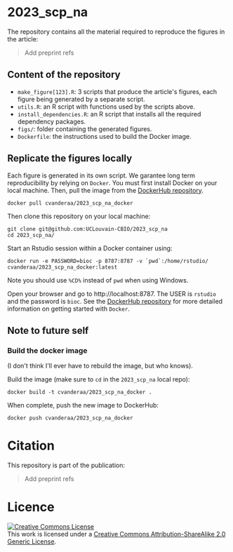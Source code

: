 # 2023_scp_na

The repository contains all the material required to reproduce the 
figures in the article:

>Add preprint refs

## Content of the repository

- `make_figure[123].R`: 3 scripts that produce the article's figures, 
  each figure being generated by a separate script.
- `utils.R`: an R script with functions used by the scripts above.
- `install_dependencies.R`: an R script that installs all the required
  dependency packages. 
- `figs/`: folder containing the generated figures. 
- `Dockerfile`: the instructions used to build the Docker image. 

## Replicate the figures locally

Each figure is generated in its own script. We garantee long term 
reproducibility by relying on `Docker`. You must first install 
Docker on your local machine. Then, pull the image from the
[DockerHub
repository](https://hub.docker.com/repository/docker/cvanderaa/2023_scp_na_docker).

```
docker pull cvanderaa/2023_scp_na_docker
```

Then clone this repository on your local machine:

```
git clone git@github.com:UCLouvain-CBIO/2023_scp_na
cd 2023_scp_na/
```

Start an Rstudio session within a Docker container using:

```
docker run -e PASSWORD=bioc -p 8787:8787 -v `pwd`:/home/rstudio/ cvanderaa/2023_scp_na_docker:latest
```

Note you should use `%CD%` instead of `pwd` when using Windows. 

Open your browser and go to http://localhost:8787. The USER is
`rstudio` and the password is `bioc`. See the [DockerHub
repository](https://hub.docker.com/repository/docker/cvanderaa/2023_scp_na_docker)
for more detailed information on getting started with `Docker`.

## Note to future self

### Build the docker image

(I don't think I'll ever have to rebuild the image, but who knows). 

Build the image (make sure to `cd` in the `2023_scp_na` local repo):

```
docker build -t cvanderaa/2023_scp_na_docker .
```

When complete, push the new image to DockerHub:

```
docker push cvanderaa/2023_scp_na_docker
```

# Citation

This repository is part of the publication:

>Add preprint refs

# Licence

<a rel="license"
href="http://creativecommons.org/licenses/by-sa/2.0/"><img
alt="Creative Commons License" style="border-width:0"
src="https://i.creativecommons.org/l/by-sa/2.0/88x31.png" /></a><br
/>This work is licensed under a <a rel="license"
href="http://creativecommons.org/licenses/by-sa/2.0/">Creative Commons
Attribution-ShareAlike 2.0 Generic License</a>.
